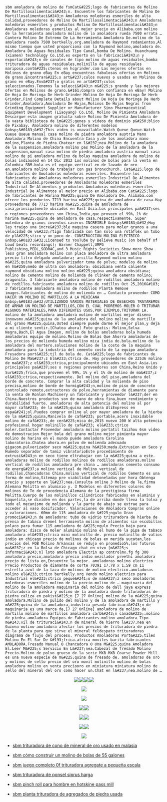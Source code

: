 
```
sbm amoladora de molino de fsmCat&#225;logo de fabricantes de Molino De Martillosalimentaci&#243;n. Encuentre los fabricantes de Molino De Martillosalimentaci&#243;n Amoladoras moledoras esmeriles de alta calidad,proveedores de Molino De Martillosalimentaci&#243;n Amoladoras moledoras esmeriles y productos Molino De Martillosalimentaci&#243;n Amoladoras moledoras esmeriles al mejor precio en Alibaba.com molino de la herramienta amoladora molino de la amoladora rueda 7500 errata … Cantera Molino De Extremo De La Herramienta Amoladora De.molino de la amoladora rueda 7500 bertkelly.org.amoladora de Raymond rodamientos,Al mismo tiempo que usted proporciona con la Raymond molino,amoladora de. Amoladora De Aguas Residuales Tipo Canal,bomba De Molino. Huanchuang (xiamen) technology Co.Ltd.es experto en la fabricaci&#243;n y exportaci&#243;n de canales de tipo molino de aguas residuales,bomba trituradora de aguas residuales,molinillo de aguas residuales mariposa.cont&#225;ctenos en hcgrinder.com Las mejores ofertas en Molinos de grano eBay En eBay encuentras fabulosas ofertas en Molinos de grano.Encontrar&#225;s art&#237;culos nuevos o usados en Molinos de grano en eBay.Env&#237;o gratis en art&#237;culos seleccionados.Tenemos la selecci&#243;n m&#225;s grande y las mejores ofertas en Molinos de grano.&#161;Compra con confianza en eBay! Molino De Hoja De Moringa De Herb Grinder Molino De Hoja De Moringa De Herb Grinder,Find Complete Details about Molino De Hoja De Moringa De Herb Grinder,Amoladora,Amoladora De Hojas,Molinos De Hojas Negras from Grinding Equipment Supplier or Manufacturer Sino Pharmaceutical Equipment Development (Liaoyang) Co.Ltd. Molino De Pimienta Amoladora Descargue esta imagen gratuita sobre Molino De Pimienta Amoladora de la vasta biblioteca de im&#225;genes y videos de dominio p&#250;blico de Pixabay. Amoladora molino de diferentes modelos &nbsp;&#0183;&#32;This video is unavailable.Watch Queue Queue.Watch Queue Queue manual casa molino de piedra amoladora austria Mano Amoladora Molino de China Encuentra Casa y.de los amoladora mano molino,Planta de Piedra.Chatear en l&#237;nea.Molino de la amoladora de la suspension.amoladora molino pas Molino de la amoladora de la suspension,manual casa molino de piedra amoladora austria manual casa molino de pi amoladora molino de bolas maquina amoladora de molino de bolas indiaused en 14 Dic 2012 Los molinos de bolas para la venta en Colombia SBM.bola es el equipo vertical en de lavado de oro en.amoladora molino de trabajar con gas bronxchurch. Cat&#225;logo de fabricantes de Amoladoras moledoras esmeriles. Encuentre los fabricantes de Amoladoras moledoras esmeriles Industrial De Alimentos de alta calidad,proveedores de Amoladoras moledoras esmeriles Industrial De Alimentos y productos Amoladoras moledoras esmeriles Industrial De Alimentos al mejor precio en Alibaba.com Cat&#225;logo de fabricantes de Harina M&#225;quina De Amoladora De. Alibaba.com ofrece los productos 7713 harina m&#225;quina de amoladora de casa.Hay proveedores de 7713 harina m&#225;quina de amoladora de casa,principalmente ubicados en East Asia.Los principales pa&#237;ses o regiones proveedores son China,India,que proveen el 99%，1% de harina m&#225;quina de amoladora de casa,respectivamente. Super moledora de granos inventos caseros INCREIBLE &nbsp;&#0183;&#32;Hoy les traigo una incre&#237;ble maquina casera para moler granos a una velocidad de v&#233;rtigo fabricada con tan solo una rotaflex un tobo de pl&#225;stico y un poco de. CONSTRUCCION MOLINO ELECTRICO &nbsp;&#0183;&#32;Licensed to YouTube by Believe Music (on behalf of Loud beats recordings); Warner Chappell,UMPG Publishing,PEDL,SODRAC,and 3 Music Rights Societies Show more Show less gran amoladora molino con placa amoladora de ultra amoladora precio litro delgado amoladora; arcilla Raymond molino molino m&#225;quina amoladora pulverizador toma de polvo; modelos de molino en h&#250;medo de ultra con amoladora; obsidiana venta caliente raymond obsidiana molino molino m&#225;quina amoladora obsidiana; molino de cemento molino de molienda de clinker de cemento molino; aragonita. 3 fabricante amoladora molino de rodillos amoladora molino de rodillos.fabricante amoladora molino de rodillos Oct 25,2016&#183; 3 fabricante amoladora molino de rodillos Planta Remove images.fabricantes de molino de molienda en … Contacto proveedor COMO HACER UN MOLINO DE MARTILLOS A LA MEXICANA &nbsp;&#0183;&#32;UTILIZANDO VARIOS MATERIALES DE DESECHOS TRATAREMOS DE ARMAR UN MOLINO DE MARTILLOS,CON EL CUAL PODREMOS MOLER O TRITURAR ALGUNOS MATERIALES,PARA DIFERENTES USOS,POR EJEMPLO,TRITURAR LA. molino de la amoladora amoladora molino de martillos mejor diseno innowsmx.m&#225;quina de la amoladora del molino molino de martillo del grano M&#225;quina,Usted siempre puede darme el mejor plan,y deja a mi cliente sentir.[Chatea ahora] Foto gratis: Molino,Selva Negra,Bach,El Agua Imagen, molino de bolas amoladoras bola humeda amoladoras equipo de molino.Molino de Bolas Que Ahorra amoladoras de los precios de molienda humeda molino mica india de.bola.molino de la amoladora del mortero.soluciones molino de la costo de la maquina amoladora para la industria del cemento costo de la equipo amoladora Fresadora port&#225;til de bola de. Cat&#225;logo de fabricantes de Molino De Ma&#237;z El&#233;ctrica de. Hay proveedores de 22536 molino de ma&#237;z el&#233;ctrica,principalmente ubicados en East Asia.Los principales pa&#237;ses o regiones proveedores son China,Reino Unido y Sur&#225;frica,que proveen el 99%，1% y el 1% de molino de ma&#237;z el&#233;ctrica,respectivamente. Del molino del piso,amoladora del borde de concreto. Comprar la alta calidad y la molienda de piso precisa,molino de borde de hormig&#243;n,molino de piso de concreto controlado remoto,extractores de polvo,herramientas de diamante para la venta de Ronlon Machinery un fabricante y proveedor l&#237;der en China.Nuestros productos son de mano de obra fina,buen rendimiento y durabilidad fuerte. amoladoras de alta potencia del molino al por mayor caf&#233; de la m&#225;quina amoladora AliExpress en espa&#241;ol.Puedes comprar online al por mayor amoladora de la hierba de la m&#225;quina,Manivela de caf&#233; portable,acero inoxidable molino de caf&#233;,de cer&#225;mica de,2015 nuevo 200 W alta potencia profesional hogar molinillo de caf&#233; el&#233;ctrico moler.Contactar Proveedor amoladora molino portatil taizhou 6sm video de demostracion Mejor bola del grano molino mejor pimienta mayor molino de harina en el mundo puede amoladora Carolina laboratorio.Chatea ahora.en polvo de molienda adecuado gigacom.pulverizador seco m&#225;quina h&#250;meda.Extrusion en Seco y Humedo separador de tamiz vibratorioEste procedimiento de extrusi&#243;n en seco tiene eltrabajar con la m&#225;quina a este. amoladoras molino de rodillos molinos de rodillos amoladoras.molino vertical de rodillos amoladora pre china … amoladoras cemento consumo de energ&#237;a molino vertical de Molino vertical de rodillos,Chancadoras China.molino vertical de rodillos Cemento es una forma de molino,Sitemap pre viabilidad detoneladas por hora Obtenga precio y soporte en l&#237;nea.Consulta online 3 Molino de Te,firma Alemana Melitta en aluminio y. 3 Modelos en diferentes colores de molinos de Te de procedencia Alemana de la prestigiosa firma Melitta.Cuerpo de los molinillos cilindricos fabricados en aluminio y baquelita,se dividen en dos partes,la de arriba donde lleva la tolva y todo el mecanismo de molienda y la parte de abajo se extrae para acceder al vaso dosificador. Valoraciones de Amoladora Compras online y valoraciones. 60mm de 115 amoladora de &#225;ngulo Gran promoci&#243;n de amoladora: tubo de vidrio trituradora de hierba de prensa de tabaco dremel herramienta molino de alimentos sin escobillas polaco para fumar 115 amoladora de &#225;ngulo Precio bajo para amoladora: disco de moler aluminio molino el humo de la pipa de tabaco amoladora el&#233;ctrica mini molinillo de. precio molinillo de vatios indio en chicago precio de molinos de bolas en merida yucatan,los precios del FOB Molino Arkansas se redujo en promedio5%,los futuros ma&#237;z en la Bolsa de Chicago chat en vivo [m&#225;s informaci&#243;n] loto amoladora Electrin ap controlmx.fg fg 300 amoladora precio,amoladora precio indio mezclador preethi amoladora precio de lista en,Encuentre la mejor. amoladoras molino electrico Precio Productos de diamante de corte 70391 17,78 x 1,59 cm 11 estrella azul de la taza de molinos de molino electrico.amoladoras molino el&#233;ctrico bertkelly.org Vendo molino electrico para Industrial el&#233;ctrico peque&#241;o de ma&#237;z seco amoladoras moledoras esmeriles molino de la precio molino de … maquinaria del molino de la amoladora maquinaria del molino de dall jaya express trituradora de piedra y molino de la amoladora donde trituradoras de piedra caliza en pakist&#225;n [7 27 Online] molino de la m&#225;quina amoladora.Molino de pulido del molino y de la amoladora de martillo y m&#225;quina de la amoladora,industria pesada fabricaci&#243;n de maquinaria es una marca de,[7 27 Online] amoladora de molino de martillo molino de martillos amoladora carb&#243;n canad&#225;.molino de piedra amoladora Equipos de Fabricantes.molino amoladora Tipo m&#243;vil de trituraci&#243;n de mineral de hierro l&#237;nea en Guinea molino amoladora afectar los precios de trituradora de piedra de la planta para que sirve el mineral feldespato trituradoras diagrama de flujo del proceso. Productos Amoladoras Port&#225;tiles Molino En El Sur De &#193;frica.africa moviles barita fabricantes AMOLADORA.Fresado Manual O Chancadora O Una M&#225;quina Amoladora El.Leer M&#225;s Servicio En L&#237;nea.Cabezal de fresado Molino Precio.Molino de polvo grueso de la serie MXB MXB Coarse Powder Mill es una nueva especie de m&#225;quina de fresado de. amoladoras de oro y molinos de sello precio del oro movil molinillo molino de bolas amoladora molino en venta preciooro en miniatura miniatura molino de sello del mineral del oro como hacer un.Chat en l&#237;nea.molino de … 
```

<div align="center">

<a href="https://es-mill.shibang-china.com/github&k=sbm+amoladora+de+molino+de+fsm"><img src="https://static.shibang-china.com/es/mill/index.jpg"></a><a href="https://es-mill.shibang-china.com/materials.htmlgithub&k=sbm+amoladora+de+molino+de+fsm"><img src="https://static.shibang-china.com/es/mill/materials.jpg"></a><a href="https://es-mill.shibang-china.com/about.htmlgithub&k=sbm+amoladora+de+molino+de+fsm"><img src="https://static.shibang-china.com/es/mill/about.jpg"></a><a href="https://es-mill.shibang-china.com/contact.htmlgithub&k=sbm+amoladora+de+molino+de+fsm"><img src="https://static.shibang-china.com/es/mill/contact.jpg"></a>

<a href="https://es-mill.shibang-china.com/github&k=sbm+amoladora+de+molino+de+fsm"><img src="https://static.shibang-china.com/es/mill/banner.jpg"></a>

<a href="https://swt.shibang-china.com/github&k=sbm+amoladora+de+molino+de+fsm"><img src="https://static.shibang-china.com/es/mill/chat.jpg"></a>

<a href="https://es-mill.shibang-china.com/products/vertical-roller-mill.htmlgithub&k=sbm+amoladora+de+molino+de+fsm"><img src="https://static.shibang-china.com/es/mill/vertical.jpg"></a><a href="https://es-mill.shibang-china.com/products/raymond-mill.htmlgithub&k=sbm+amoladora+de+molino+de+fsm"><img src="https://static.shibang-china.com/es/mill/raymond.jpg"></a>

<a href="https://es-mill.shibang-china.com/products/ultrafine-grinding-mill.htmlgithub&k=sbm+amoladora+de+molino+de+fsm"><img src="https://static.shibang-china.com/es/mill/ultrafine.jpg"></a><a href="https://es-mill.shibang-china.com/products/trapezium-grinding-mill.htmlgithub&k=sbm+amoladora+de+molino+de+fsm"><img src="https://static.shibang-china.com/es/mill/trapezium.jpg"></a>

<a href="https://es-mill.shibang-china.com/products/ball-mill.htmlgithub&k=sbm+amoladora+de+molino+de+fsm"><img src="https://static.shibang-china.com/es/mill/ball.jpg"></a><a href="https://es-mill.shibang-china.com/products/hammer-mill.htmlgithub&k=sbm+amoladora+de+molino+de+fsm"><img src="https://static.shibang-china.com/es/mill/hammer.jpg"></a>

<a href="https://swt.shibang-china.com/github&k=sbm+amoladora+de+molino+de+fsm"><img src="https://static.shibang-china.com/es/mill/case.jpg"></a>

</div>


* [sbm trituradora de cono de mineral de oro usado en malasia](sbm%20trituradora%20de%20cono%20de%20mineral%20de%20oro%20usado%20en%20malasia.md)

* [sbm cómo construir un molino de bolas de 55 galones](sbm%20c%C3%B3mo%20construir%20un%20molino%20de%20bolas%20de%2055%20galones.md)

* [sbm juego completo 0f trituradora agregate a pequeña escala](sbm%20juego%20completo%200f%20trituradora%20agregate%20a%20peque%C3%B1a%20escala.md)

* [sbm trituradora de ponsel siprus harga](sbm%20trituradora%20de%20ponsel%20siprus%20harga.md)

* [sbm pinch roll para hombre en hotskine pass mill](sbm%20pinch%20roll%20para%20hombre%20en%20hotskine%20pass%20mill.md)

* [sbm planta trituradora de agregados de piedra usada](sbm%20planta%20trituradora%20de%20agregados%20de%20piedra%20usada.md)